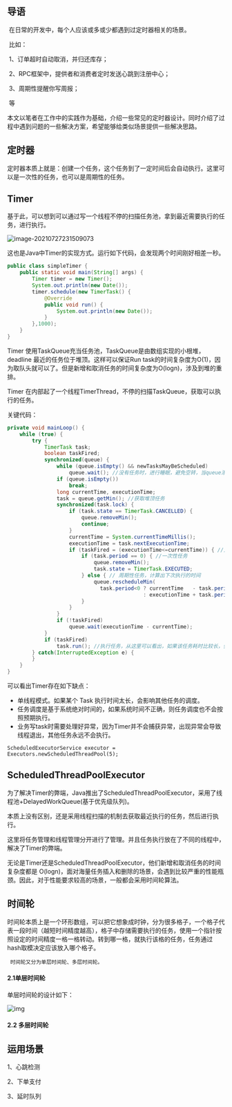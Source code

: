 ## 导语

​		在日常的开发中，每个人应该或多或少都遇到过定时器相关的场景。

​		比如：

​				1、订单超时自动取消，并归还库存；

​				2、RPC框架中，提供者和消费者定时发送心跳到注册中心；

​				3、周期性提醒你写周报；

​				等

本文以笔者在工作中的实践作为基础，介绍一些常见的定时器设计。同时介绍了过程中遇到问题的一些解决方案，希望能够给类似场景提供一些解决思路。

## 定时器

定时器本质上就是：创建一个任务，这个任务到了一定时间后会自动执行。这里可以是一次性的任务，也可以是周期性的任务。

## Timer

基于此，可以想到可以通过写一个线程不停的扫描任务池，拿到最近需要执行的任务，进行执行。

![image-20210727231509073](https://gitee.com/nieyunshu/picture/raw/master/img/20210727231509.png)

这也是Java中Timer的实现方式。运行如下代码，会发现两个时间刚好相差一秒。

```java
public class simpleTimer {
    public static void main(String[] args) {
        Timer timer = new Timer();
        System.out.println(new Date());
        timer.schedule(new TimerTask() {
            @Override
            public void run() {
                System.out.println(new Date());
            }
        },1000);
    }
}
```

Timer 使用TaskQueue充当任务池，TaskQueue是由数组实现的小根堆，deadline 最近的任务位于堆顶。这样可以保证Run task的时间复杂度为O(1)，因为取队头就可以了。但是新增和取消任务的时间复杂度为O(logn)，涉及到堆的重排。

Timer 在内部起了一个线程TimerThread，不停的扫描TaskQueue，获取可以执行的任务。

关键代码：

```Java
private void mainLoop() {
    while (true) {
        try {
            TimerTask task;
            boolean taskFired;
            synchronized(queue) {
                while (queue.isEmpty() && newTasksMayBeScheduled)
                    queue.wait(); //没有任务时，进行睡眠，避免空转，当queue添加任务时，会唤醒
                if (queue.isEmpty())
                    break; 
                long currentTime, executionTime;
                task = queue.getMin(); //获取堆顶任务
                synchronized(task.lock) {
                    if (task.state == TimerTask.CANCELLED) {
                        queue.removeMin();
                        continue;  
                    }
                    currentTime = System.currentTimeMillis();
                    executionTime = task.nextExecutionTime;
                    if (taskFired = (executionTime<=currentTime)) { //只要任务的执行时间小于当前时间，就会执行任务，可以看出，任务不一定会在设定的时间点执行
                        if (task.period == 0) { //一次性任务
                            queue.removeMin();
                            task.state = TimerTask.EXECUTED;
                        } else { // 周期性任务，计算出下次执行的时间
                            queue.rescheduleMin(
                              task.period<0 ? currentTime   - task.period
                                            : executionTime + task.period);
                        }
                    }
                }
                if (!taskFired) 
                    queue.wait(executionTime - currentTime);
            }
            if (taskFired)  
                task.run(); //执行任务，从这里可以看出，如果该任务耗时比较长，会影响其余任务的按时调度
        } catch(InterruptedException e) {
        }
    }
}
```

可以看出Timer存在如下缺点：

- 单线程模式。如果某个 Task 执行时间太长，会影响其他任务的调度。
- 任务调度是基于系统绝对时间的，如果系统时间不正确，则任务调度也不会按照预期执行。
- 业务写task时需要处理好异常，因为Timer并不会捕获异常，出现异常会导致线程退出，其他任务永远不会执行。

```
ScheduledExecutorService executor = Executors.newScheduledThreadPool(5);
```

## ScheduledThreadPoolExecutor

为了解决Timer的弊端，Java推出了ScheduledThreadPoolExecutor，采用了线程池+DelayedWorkQueue(基于优先级队列)。

本质上没有区别，还是采用线程扫描的机制去获取最近执行的任务，然后进行执行。

这里将任务管理和线程管理分开进行了管理。并且任务执行放在了不同的线程中，解决了Timer的弊端。



无论是Timer还是ScheduledThreadPoolExecutor，他们新增和取消任务的时间复杂度都是 O(logn)，面对海量任务插入和删除的场景，会遇到比较严重的性能瓶颈。因此，对于性能要求较高的场景，一般都会采用时间轮算法。

## 时间轮

​       时间轮本质上是一个环形数组，可以把它想象成时钟，分为很多格子，一个格子代表一段时间（越短时间精度越高），格子中存储需要执行的任务，使用一个指针按照设定的时间精度一格一格转动。转到哪一格，就执行该格的任务，任务通过hash取模决定应该放入哪个格子。

 	 时间轮又分为单层时间轮、多层时间轮。	

#### 2.1单层时间轮

单层时间轮的设计如下：

![img](https://gitee.com/nieyunshu/picture/raw/master/img/20210728012530.jpg)

#### 2.2 多层时间轮



## 运用场景

1、心跳检测

2、下单支付

3、延时队列
